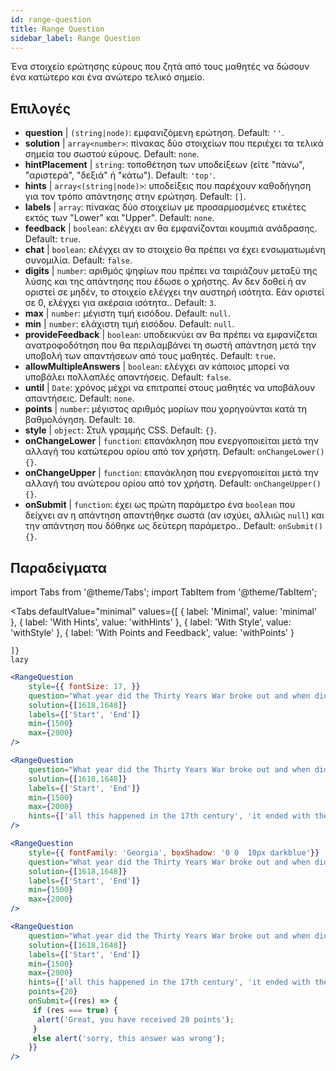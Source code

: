 ```yaml
---
id: range-question
title: Range Question
sidebar_label: Range Question
---
```


Ένα στοιχείο ερώτησης εύρους που ζητά από τους μαθητές να δώσουν ένα κατώτερο και ένα ανώτερο τελικό σημείο.

## Επιλογές

* __question__ | `(string|node)`: εμφανιζόμενη ερώτηση. Default: `''`.
* __solution__ | `array<number>`: πίνακας δύο στοιχείων που περιέχει τα τελικά σημεία του σωστού εύρους. Default: `none`.
* __hintPlacement__ | `string`: τοποθέτηση των υποδείξεων (είτε "πάνω", "αριστερά", "δεξιά" ή "κάτω"). Default: `'top'`.
* __hints__ | `array<(string|node)>`: υποδείξεις που παρέχουν καθοδήγηση για τον τρόπο απάντησης στην ερώτηση. Default: `[]`.
* __labels__ | `array`: πίνακας δύο στοιχείων με προσαρμοσμένες ετικέτες εκτός των "Lower" και "Upper". Default: `none`.
* __feedback__ | `boolean`: ελέγχει αν θα εμφανίζονται κουμπιά ανάδρασης. Default: `true`.
* __chat__ | `boolean`: ελέγχει αν το στοιχείο θα πρέπει να έχει ενσωματωμένη συνομιλία. Default: `false`.
* __digits__ | `number`: αριθμός ψηφίων που πρέπει να ταιριάζουν μεταξύ της λύσης και της απάντησης που έδωσε ο χρήστης. Αν δεν δοθεί ή αν οριστεί σε μηδέν, το στοιχείο ελέγχει την αυστηρή ισότητα. Εάν οριστεί σε 0, ελέγχει για ακέραια ισότητα.. Default: `3`.
* __max__ | `number`: μέγιστη τιμή εισόδου. Default: `null`.
* __min__ | `number`: ελάχιστη τιμή εισόδου. Default: `null`.
* __provideFeedback__ | `boolean`: υποδεικνύει αν θα πρέπει να εμφανίζεται ανατροφοδότηση που θα περιλαμβάνει τη σωστή απάντηση μετά την υποβολή των απαντήσεων από τους μαθητές. Default: `true`.
* __allowMultipleAnswers__ | `boolean`: ελέγχει αν κάποιος μπορεί να υποβάλει πολλαπλές απαντήσεις. Default: `false`.
* __until__ | `Date`: χρόνος μέχρι να επιτραπεί στους μαθητές να υποβάλουν απαντήσεις. Default: `none`.
* __points__ | `number`: μέγιστος αριθμός μορίων που χορηγούνται κατά τη βαθμολόγηση. Default: `10`.
* __style__ | `object`: Στυλ γραμμής CSS. Default: `{}`.
* __onChangeLower__ | `function`: επανάκληση που ενεργοποιείται μετά την αλλαγή του κατώτερου ορίου από τον χρήστη. Default: `onChangeLower() {}`.
* __onChangeUpper__ | `function`: επανάκληση που ενεργοποιείται μετά την αλλαγή του ανώτερου ορίου από τον χρήστη. Default: `onChangeUpper() {}`.
* __onSubmit__ | `function`: έχει ως πρώτη παράμετρο ένα `boolean` που δείχνει αν η απάντηση απαντήθηκε σωστά (αν ισχύει, αλλιώς `null`) και την απάντηση που δόθηκε ως δεύτερη παράμετρο.. Default: `onSubmit() {}`.


## Παραδείγματα

import Tabs from '@theme/Tabs';
import TabItem from '@theme/TabItem';

<Tabs
    defaultValue="minimal"
    values={[
        { label: 'Minimal', value: 'minimal' },
        { label: 'With Hints', value: 'withHints' },
        { label: 'With Style', value: 'withStyle' },
        { label: 'With Points and Feedback', value: 'withPoints' }
        
    ]}
    lazy
>

<TabItem value="minimal">

```jsx live
<RangeQuestion
    style={{ fontSize: 17, }}
    question="What year did the Thirty Years War broke out and when did it?"
    solution={[1618,1648]}
    labels={['Start', 'End']}
    min={1500}
    max={2000}
/>
```

</TabItem>

<TabItem value="withHints">

```jsx live
<RangeQuestion
    question="What year did the Thirty Years War broke out and when did it?"
    solution={[1618,1648]}
    labels={['Start', 'End']}
    min={1500}
    max={2000}
    hints={['all this happened in the 17th century', 'it ended with the Peace of Westphalia in 1648']}
/>
```

</TabItem>

<TabItem value="withStyle">

```jsx live
<RangeQuestion
    style={{ fontFamily: 'Georgia', boxShadow: '0 0  10px darkblue'}}
    question="What year did the Thirty Years War broke out and when did it?"
    solution={[1618,1648]}
    labels={['Start', 'End']}
    min={1500}
    max={2000}
/>
```

</TabItem>

<TabItem value="withPoints">

```jsx live
<RangeQuestion
    question="What year did the Thirty Years War broke out and when did it?"
    solution={[1618,1648]}
    labels={['Start', 'End']}
    min={1500}
    max={2000}
    hints={['all this happened in the 17th century', 'it ended with the Peace of Westphalia in 1648']}
    points={20}
    onSubmit={(res) => {
     if (res === true) {
      alert('Great, you have received 20 points');
     }
     else alert('sorry, this answer was wrong');
    }}
/>
```

</TabItem>

</Tabs>
